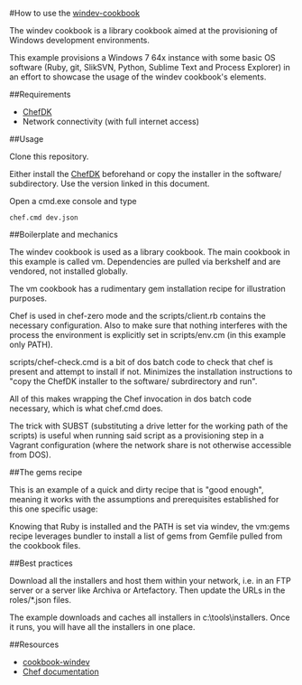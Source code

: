 #How to use the [windev-cookbook](https://github.com/zuehlke/cookbook-windev)

The windev cookbook is a library cookbook aimed at the provisioning of Windows development environments.

This example provisions a Windows 7 64x instance with some basic OS software (Ruby, git, SlikSVN, Python, Sublime Text and Process Explorer) in an effort to showcase the usage of the windev cookbook's elements.

##Requirements

 * [ChefDK](https://opscode-omnibus-packages.s3.amazonaws.com/windows/2008r2/x86_64/chefdk-0.7.0-1.msi)
 * Network connectivity (with full internet access)

##Usage

Clone this repository.

Either install the [ChefDK](https://opscode-omnibus-packages.s3.amazonaws.com/windows/2008r2/x86_64/chefdk-0.7.0-1.msi) beforehand or copy the installer in the software/ subdirectory. Use the version linked in this document.

Open a cmd.exe console and type

```
chef.cmd dev.json
```

##Boilerplate and mechanics

The windev cookbook is used as a library cookbook. The main cookbook in this example is called vm. Dependencies are pulled via berkshelf and are vendored, not installed globally.

The vm cookbook has a rudimentary gem installation recipe for illustration purposes.

Chef is used in chef-zero mode and the scripts/client.rb contains the necessary configuration. Also to make sure that nothing interferes with the process the environment is explicitly set in scripts/env.cm (in this example only PATH).

scripts/chef-check.cmd is a bit of dos batch code to check that chef is present and attempt to install if not. Minimizes the installation instructions to "copy the ChefDK installer to the software/ subrdirectory and run".

All of this makes wrapping the Chef invocation in dos batch code necessary, which is what chef.cmd does.

The trick with SUBST (substituting a drive letter for the working path of the scripts) is useful when running said script as a provisioning step in a Vagrant configuration (where the network share is not otherwise accessible from DOS).

##The gems recipe

This is an example of a quick and dirty recipe that is "good enough", meaning it works with the assumptions and prerequisites established for this one specific usage:

Knowing that Ruby is installed and the PATH is set via windev, the vm:gems recipe leverages bundler to install a list of gems from Gemfile pulled from the cookbook files.

##Best practices

Download all the installers and host them within your network, i.e. in an FTP server or a server like Archiva or Artefactory. Then update the URLs in the roles/*.json files.

The example downloads and caches all installers in c:\tools\installers. Once it runs, you will have all the installers in one place.

##Resources

 * [cookbook-windev](https://github.com/zuehlke/cookbook-windev)
 * [Chef documentation](http://docs.getchef.com/)
